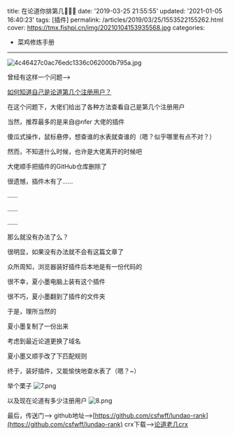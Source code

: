 title: 在论道你排第几🤔🤔🤔
date: '2019-03-25 21:55:55'
updated: '2021-01-05 16:40:23'
tags: [插件]
permalink: /articles/2019/03/25/1553522155262.html
cover: https://tmx.fishpi.cn/img/20210104153935568.jpg
categories: 
- 菜鸡修炼手册
---
![4c46427c0ac76edc1336c062000b795a.jpg](https://tmx.fishpi.cn/img/20210104153935568.jpg)

曾经有这样一个问题-->

[如何知道自己是论道第几个注册用户？](https://www.lundao.pub/question/1321)

在这个问题下，大佬们给出了各种方法查看自己是第几个注册用户

当然，推荐最多的是来自@nfer 大佬的插件

傻瓜式操作，鼠标悬停，想查谁的水表就查谁的（嗯？似乎哪里有点不对？）

然而，不知道什么时候，也许是大佬离开的时候吧

大佬顺手把插件的GitHub仓库删除了

很遗憾，插件木有了……

……

……

……

那么就没有办法了么？

很明显，如果没有办法就不会有这篇文章了

众所周知，浏览器装好插件后本地是有一份代码的

很不幸，夏小墨电脑上装有这个插件

很不巧，夏小墨翻到了插件的文件夹

于是，理所当然的

夏小墨复制了一份出来

考虑到最近论道更换了域名

夏小墨又顺手改了下匹配规则

终于，装好插件，又能愉快地查水表了（嗯？~）

举个栗子
![7.png](https://tmx.fishpi.cn/img/20201231101846941.png)

以及现在论道有多少注册用户
![8.png](https://tmx.fishpi.cn/img/20201231101947255.png)

最后，传送门-->
github地址-->[https://github.com/csfwff/lundao-rank](https://github.com/csfwff/lundao-rank)
crx下载-->[论道老几crx](https://github.com/csfwff/lundao-rank/raw/master/release/lundao_laoji_4.0.crx)

